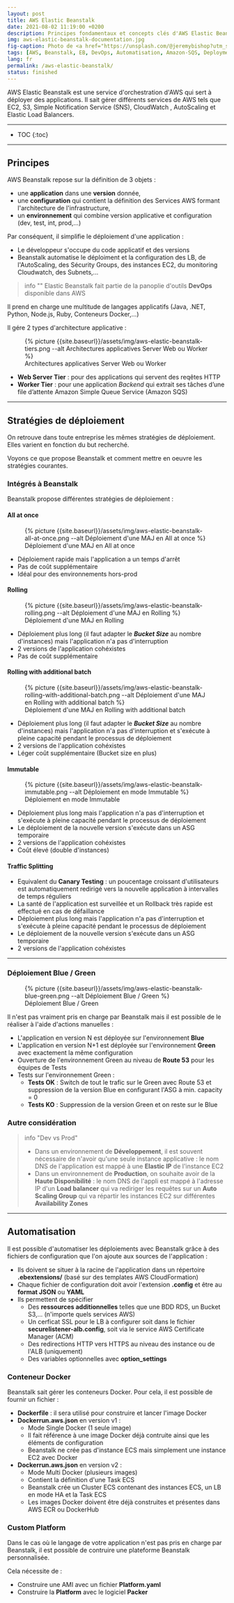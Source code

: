 ```yaml
---
layout: post
title: AWS Elastic Beanstalk
date: 2021-08-02 11:19:00 +0200
description: Principes fondamentaux et concepts clés d'AWS Elastic Beanstalk à connaître. Tutoriel, mode d'emploi.
img: aws-elastic-beanstalk-documentation.jpg
fig-caption: Photo de <a href="https://unsplash.com/@jeremybishop?utm_source=unsplash&utm_medium=referral&utm_content=creditCopyText">Jeremy Bishop</a> sur <a href="https://unsplash.com/s/photos/tree?utm_source=unsplash&utm_medium=referral&utm_content=creditCopyText">Unsplash</a>
tags: [AWS, Beanstalk, EB, DevOps, Automatisation, Amazon-SQS, Deployment, Docker, ECS, Documentation]
lang: fr
permalink: /aws-elastic-beanstalk/
status: finished
---
```


AWS Elastic Beanstalk est une service d'orchestration d'AWS qui sert à déployer des applications. Il sait gérer différents services de AWS tels que EC2, S3, Simple Notification Service (SNS), CloudWatch , AutoScaling et Elastic Load Balancers.

<hr class="hr-text" data-content="Plan">

* TOC
{:toc}

<hr class="hr-text" data-content="Principes">

## Principes

AWS Beanstalk repose sur la définition de 3 objets :
- une **application** dans une **version** donnée,
- une **configuration** qui contient la définition des Services AWS formant l'architecture de l'infrastructure,
- un **environnement** qui combine version applicative et configuration (dev, test, int, prod,...)

Par conséquent, il simplifie le déploiement d'une application :
- Le développeur s'occupe du code applicatif et des versions
- Beanstalk automatise le déploiment et la configuration des LB, de l'AutoScaling, des Sécurity Groups, des instances EC2, du monitoring Cloudwatch, des Subnets,...

> info ""
> Elastic Beanstalk fait partie de la panoplie d'outils **DevOps** disponible dans AWS

Il prend en charge une multitude de langages applicatifs (Java, .NET, Python, Node.js, Ruby, Conteneurs Docker,...)

Il gére 2 types d'architecture applicative :

<figure class="article">
  {% picture {{site.baseurl}}/assets/img/aws-elastic-beanstalk-tiers.png --alt Architectures applicatives Server Web ou Worker %}
  <figcaption>Architectures applicatives Server Web ou Worker</figcaption>
</figure>

- **Web Server Tier** : pour des applications qui servent des reqêtes HTTP
- **Worker Tier** : pour une application *Backend* qui extrait ses tâches d’une file d’attente Amazon Simple Queue Service (Amazon SQS)

<hr class="hr-text" data-content="Déploiement">

## Stratégies de déploiement

On retrouve dans toute entreprise les mêmes stratégies de déploiement. Elles varient en fonction du but recherché.

Voyons ce que propose Beanstalk et comment mettre en oeuvre les stratégies courantes.

### Intégrés à Beanstalk

Beanstalk propose différentes stratégies de déploiement : 

#### All at once

<figure class="article">
    {% picture {{site.baseurl}}/assets/img/aws-elastic-beanstalk-all-at-once.png --alt Déploiement d'une MAJ en All at once %}
    <figcaption>Déploiement d'une MAJ en All at once</figcaption>
</figure>

* Déploiement rapide mais l'application a un temps d'arrêt
* Pas de coût supplémentaire
* Idéal pour des environnements hors-prod

#### Rolling

<figure class="article">
    {% picture {{site.baseurl}}/assets/img/aws-elastic-beanstalk-rolling.png --alt Déploiement d'une MAJ en Rolling %}
    <figcaption>Déploiement d'une MAJ en Rolling</figcaption>
</figure>

* Déploiement plus long (il faut adapter le ***Bucket Size*** au nombre d'instances) mais l'application n'a pas d'interruption
* 2 versions de l'application cohéxistes
* Pas de coût supplémentaire

#### Rolling with additional batch

<figure class="article">
    {% picture {{site.baseurl}}/assets/img/aws-elastic-beanstalk-rolling-with-additional-batch.png --alt Déploiement d'une MAJ en Rolling with additional batch %}
    <figcaption>Déploiement d'une MAJ en Rolling with additional batch</figcaption>
</figure>

* Déploiement plus long (il faut adapter le ***Bucket Size*** au nombre d'instances) mais l'application n'a pas d'interruption et s'exécute à pleine capacité pendant le processus de déploiement
* 2 versions de l'application cohéxistes
* Léger coût supplémentaire (Bucket size en plus)

#### Immutable

<figure class="article">
    {% picture {{site.baseurl}}/assets/img/aws-elastic-beanstalk-immutable.png --alt Déploiement en mode Immutable %}
    <figcaption>Déploiement en mode Immutable</figcaption>
</figure>

* Déploiement plus long mais l'application n'a pas d'interruption et s'exécute à pleine capacité pendant le processus de déploiement
* Le déploiement de la nouvelle version s'exécute dans un ASG temporaire
* 2 versions de l'application cohéxistes
* Coût élevé (double d'instances)

#### Traffic Splitting

* Equivalent du **Canary Testing** : un poucentage croissant d'utilisateurs est automatiquement redirigé vers la nouvelle application à intervalles de temps réguliers
* La santé de l'application est surveillée et un Rollback très rapide est effectué en cas de défaillance
* Déploiement plus long mais l'application n'a pas d'interruption et s'exécute à pleine capacité pendant le processus de déploiement
* Le déploiement de la nouvelle version s'exécute dans un ASG temporaire
* 2 versions de l'application cohéxistes

<hr class="hr-text" data-content="Blue/Green">

### Déploiement Blue / Green

<figure class="article">
    {% picture {{site.baseurl}}/assets/img/aws-elastic-beanstalk-blue-green.png --alt Déploiement Blue / Green %}
    <figcaption>Déploiement Blue / Green</figcaption>
</figure>

Il n'est pas vraiment pris en charge par Beanstalk mais il est possible de le réaliser à l'aide d'actions manuelles :

- L'application en version N est déployée sur l'environnement **Blue**
- L'application en version N+1 est déployée sur l'environnement **Green** avec exactement la même configuration
- Ouverture de l'environnement Green au niveau de **Route 53** pour les équipes de Tests  
- Tests sur l'environnement Green :
    * **Tests OK** : Switch de tout le trafic sur le Green avec Route 53 et suppression de la version Blue en configurant l'ASG à min. capacity = 0
    * **Tests KO** : Suppression de la version Green et on reste sur le Blue

### Autre considération

> info "Dev vs Prod"
>   - Dans un environnement de **Développement**, il est souvent nécessaire de n'avoir qu'une seule instance applicative : le nom DNS de l'application est mappé à une **Elastic IP** de l'instance EC2
> - Dans un environnement de **Production**, on souhaite avoir de la **Haute Disponibilité** : le nom DNS de l'appli est mappé à l'adresse IP d'un **Load balancer** qui va rediriger les requêtes sur un **Auto Scaling Group** qui va répartir les instances EC2 sur différentes **Availability Zones**

<hr class="hr-text" data-content="Automatisation">

## Automatisation

Il est possible d'automatiser les déploiements avec Beanstalk grâce à des fichiers de configuration que l'on ajoute aux sources de l'application :
- Ils doivent se situer à la racine de l'application dans un répertoire **.ebextensions/** (basé sur des templates AWS CloudFormation)
- Chaque fichier de configuration doit avoir l'extension **.config** et être au **format JSON** ou **YAML**
- Ils permettent de spécifier 
    * Des **ressources additionnelles** telles que une BDD RDS, un Bucket S3,... (n'importe quels services AWS)
    * Un cerficat SSL pour le LB à configurer soit dans le fichier **securelistener-alb.config**, soit via le service AWS Certificate Manager (ACM)
    * Des redirections HTTP vers HTTPS au niveau des instance ou de l'ALB (uniquement)
    * Des variables optionnelles avec **option_settings**

### Conteneur Docker

Beanstalk sait gérer les conteneurs Docker. Pour cela, il est possible de fournir un fichier :
- **Dockerfile** : il sera utilisé pour construire et lancer l'image Docker
- **Dockerrun.aws.json** en version v1 : 
    * Mode Single Docker (1 seule image)
    * Il fait référence à une image Docker déjà contruite ainsi que les éléments de configuration
    * Beanstalk ne crée pas d'instance ECS mais simplement une instance EC2 avec Docker
- **Dockerrun.aws.json** en version v2 : 
    * Mode Multi Docker (plusieurs images)
    * Contient la définition d'une Task ECS
    * Beanstalk crée un Cluster ECS contenant des instances ECS, un LB en mode HA et la Task ECS
    * Les images Docker doivent être déjà construites et présentes dans AWS ECR ou DockerHub

### Custom Platform

Dans le cas où le langage de votre application n'est pas pris en charge par Beanstalk, il est possible de contruire une plateforme Beanstalk personnalisée.

Cela nécessite de :
- Construire une AMI avec un fichier **Platform.yaml**
- Construire la **Platform** avec le logiciel **Packer** 
